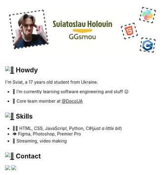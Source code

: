 # <a href="https://chsw.pp.ua/">![Sviatoslav Holovin](header.png)</a>

## <a href="https://chsw.pp.ua/"><img src="https://media.giphy.com/media/hvRJCLFzcasrR4ia7z/giphy.gif" width="3%" alt="👋"></a> Howdy
I'm Sviat, a 17 years old student from Ukraine.

- 🧭 I’m currently learning software engineering and stuff 😉

- 👥 Core team member at [@DocoUA](https://github.com/DocoUA)

## <a href="https://chsw.pp.ua/"><img src="https://media.tenor.com/tkpOfRTT21UAAAAi/flexed-biceps-joypixels.gif" width="3%" alt="💪"></a> Skills
- 👨‍💻 HTML, CSS, JavaScript, Python, C#(_just a little bit_)
- 👁️ Figma, Photoshop, Premier Pro 
- 🎤 Streaming, video making

## <a href="https://chsw.pp.ua/"><img src="https://static.tildacdn.com/tild3665-6438-4332-a430-633965613961/Call-Me-Hand.gif" width="3%" alt="🤙"></a> Contact
[<img src="https://img.shields.io/badge/YouTube-FF0000?style=for-the-badge&logo=youtube&logoColor=white" width="20%">](https://www.youtube.com/channel/UCNJSflCc38h3aSz3zkBt5DA)
[<img src="https://img.shields.io/badge/Discord-7289DA?style=for-the-badge&logo=discord&logoColor=white" width="20%">](https://www.youtube.com/channel/UCNJSflCc38h3aSz3zkBt5DA)
